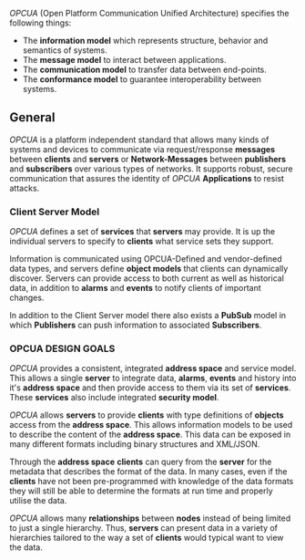 *OPCUA* (Open Platform Communication Unified Architecture) specifies the following things:
- The **information model** which represents structure, behavior and semantics of systems. 
- The **message model** to interact between applications.
- The **communication model** to transfer data between end-points.
- The **conformance model** to guarantee interoperability between systems. 

## General 
*OPCUA* is a platform independent standard that allows many kinds of systems and devices to communicate via request/response **messages** between **clients** and **servers** or **Network-Messages** between **publishers** and **subscribers** over various types of networks. It supports robust, secure communication that assures the identity of *OPCUA* **Applications** to resist attacks. 


### Client Server Model
*OPCUA* defines a set of **services** that **servers** may provide. It is up the individual servers to specify to **clients** what service sets they support. 

Information is communicated using OPCUA-Defined and vendor-defined data types, and servers define **object models** that clients can dynamically discover. Servers can provide access to both current as well as historical data, in addition to **alarms** and **events** to notify clients of important changes. 

In addition to the Client Server model there also exists a **PubSub** model in which **Publishers** can push information to associated **Subscribers**. 

### OPCUA DESIGN GOALS
*OPCUA* provides a consistent, integrated **address space** and service model. This allows a single **server** to integrate data, **alarms**, **events** and history into it's **address space** and then provide access to them via its set of **services**. These **services** also include integrated **security model**. 

*OPCUA* allows **servers** to provide **clients** with type definitions of **objects** access from the **address space**. This allows information models to be used to describe the content of the **address space**. This data can be exposed in many different formats including binary structures and XML/JSON. 

Through the **address space** **clients** can query from the **server** for the metadata that describes the format of the data. In many cases, even if the **clients** have not been pre-programmed with knowledge of the data formats they will still be able to determine the formats at run time and properly utilise the data. 

*OPCUA* allows many **relationships** between **nodes** instead of being limited to just a single hierarchy. Thus, **servers** can present data in a variety of hierarchies tailored to the way a set of **clients** would typical want to view the data. 